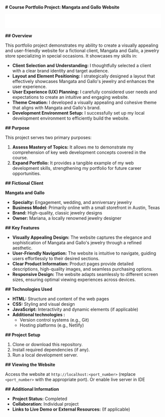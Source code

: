  **# Course Portfolio Project: Mangata and Gallo Website**

![Mangata & Gallo](https://github.com/AJ1732/coursera_portfolio_project/blob/main/Mangata%20and%20Gallo%20logos/Asset%204@3x.png?raw=true)


**## Overview**

This portfolio project demonstrates my ability to create a visually appealing and user-friendly website for a fictional client, Mangata and Gallo, a jewelry store specializing in special occasions. It showcases my skills in:

- **Client Selection and Understanding:** I thoughtfully selected a client with a clear brand identity and target audience.
- **Layout and Element Positioning:** I strategically designed a layout that effectively showcases Mangata and Gallo's jewelry and enhances the user experience.
- **User Experience (UX) Planning:** I carefully considered user needs and expectations to create an intuitive and engaging website.
- **Theme Creation:** I developed a visually appealing and cohesive theme that aligns with Mangata and Gallo's brand.
- **Development Environment Setup:** I successfully set up my local development environment to efficiently build the website.

**## Purpose**

This project serves two primary purposes:

1. **Assess Mastery of Topics:** It allows me to demonstrate my comprehension of key web development concepts covered in the course.
2. **Expand Portfolio:** It provides a tangible example of my web development skills, strengthening my portfolio for future career opportunities.

**## Fictional Client**

**Mangata and Gallo**

- **Specialty:** Engagement, wedding, and anniversary jewelry
- **Business Model:** Primarily online with a small storefront in Austin, Texas
- **Brand:** High-quality, classic jewelry designs
- **Owner:** Mariana, a locally renowned jewelry designer

**## Key Features**

- **Visually Appealing Design:** The website captures the elegance and sophistication of Mangata and Gallo's jewelry through a refined aesthetic.
- **User-Friendly Navigation:** The website is intuitive to navigate, guiding users effortlessly to their desired sections.
- **Clear Product Information:** Product pages provide detailed descriptions, high-quality images, and seamless purchasing options.
- **Responsive Design:** The website adapts seamlessly to different screen sizes, ensuring optimal viewing experiences across devices.

**## Technologies Used**

- **HTML:** Structure and content of the web pages
- **CSS:** Styling and visual design
- **JavaScript:** Interactivity and dynamic elements (if applicable)
- **Additional technologies :**
    - Version control systems (e.g., Git)
    - Hosting platforms (e.g., Netlify)

**## Project Setup**

1. Clone or download this repository.
2. Install required dependencies (if any).
3. Run a local development server.

**## Viewing the Website**

Access the website at `http://localhost:<port_number>` (replace `<port_number>` with the appropriate port). Or enable live server in IDE

**## Additional Information**
- **Project Status:** Completed
- **Collaboration:** Individual project
- **Links to Live Demo or External Resources:** (If applicable)